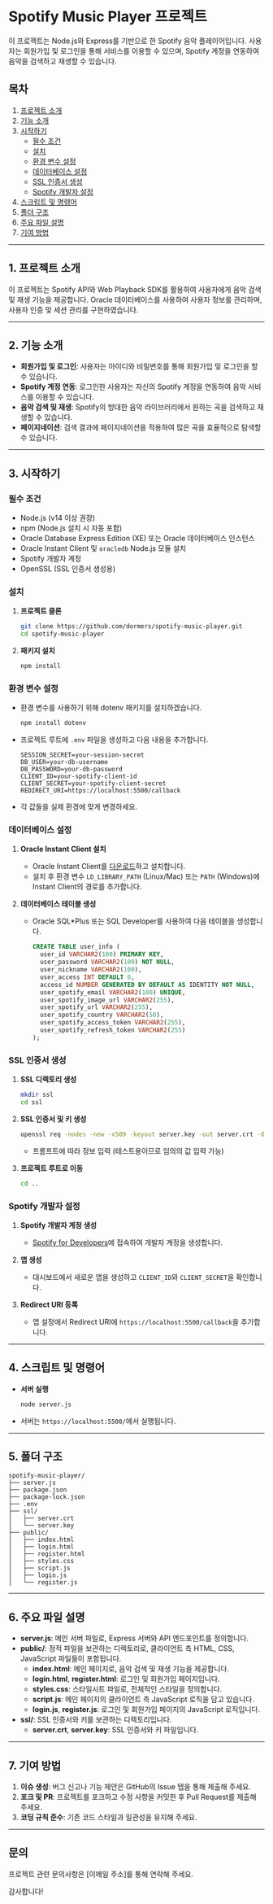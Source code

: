 # Spotify Music Player 프로젝트

이 프로젝트는 Node.js와 Express를 기반으로 한 Spotify 음악 플레이어입니다. 사용자는 회원가입 및 로그인을 통해 서비스를 이용할 수 있으며, Spotify 계정을 연동하여 음악을 검색하고 재생할 수 있습니다.

## 목차

1. [프로젝트 소개](#1-프로젝트-소개)
2. [기능 소개](#2-기능-소개)
3. [시작하기](#3-시작하기)
   - [필수 조건](#필수-조건)
   - [설치](#설치)
   - [환경 변수 설정](#환경-변수-설정)
   - [데이터베이스 설정](#데이터베이스-설정)
   - [SSL 인증서 생성](#ssl-인증서-생성)
   - [Spotify 개발자 설정](#spotify-개발자-설정)
4. [스크립트 및 명령어](#4-스크립트-및-명령어)
5. [폴더 구조](#5-폴더-구조)
6. [주요 파일 설명](#6-주요-파일-설명)
7. [기여 방법](#7-기여-방법)

---

## 1. 프로젝트 소개

이 프로젝트는 Spotify API와 Web Playback SDK를 활용하여 사용자에게 음악 검색 및 재생 기능을 제공합니다. Oracle 데이터베이스를 사용하여 사용자 정보를 관리하며, 사용자 인증 및 세션 관리를 구현하였습니다.

---

## 2. 기능 소개

- **회원가입 및 로그인**: 사용자는 아이디와 비밀번호를 통해 회원가입 및 로그인을 할 수 있습니다.
- **Spotify 계정 연동**: 로그인한 사용자는 자신의 Spotify 계정을 연동하여 음악 서비스를 이용할 수 있습니다.
- **음악 검색 및 재생**: Spotify의 방대한 음악 라이브러리에서 원하는 곡을 검색하고 재생할 수 있습니다.
- **페이지네이션**: 검색 결과에 페이지네이션을 적용하여 많은 곡을 효율적으로 탐색할 수 있습니다.

---

## 3. 시작하기

### 필수 조건

- Node.js (v14 이상 권장)
- npm (Node.js 설치 시 자동 포함)
- Oracle Database Express Edition (XE) 또는 Oracle 데이터베이스 인스턴스
- Oracle Instant Client 및 `oracledb` Node.js 모듈 설치
- Spotify 개발자 계정
- OpenSSL (SSL 인증서 생성용)

### 설치

1. **프로젝트 클론**

   ```bash
   git clone https://github.com/dormers/spotify-music-player.git
   cd spotify-music-player
   ```

2. **패키지 설치**

   ```bash
   npm install
   ```

### 환경 변수 설정

- 환경 변수를 사용하기 위해 dotenv 패키지를 설치하겠습니다.
   ```bash
   npm install dotenv
   ```

- 프로젝트 루트에 `.env` 파일을 생성하고 다음 내용을 추가합니다.

  ```env
  SESSION_SECRET=your-session-secret
  DB_USER=your-db-username
  DB_PASSWORD=your-db-password
  CLIENT_ID=your-spotify-client-id
  CLIENT_SECRET=your-spotify-client-secret
  REDIRECT_URI=https://localhost:5500/callback
  ```

- 각 값들을 실제 환경에 맞게 변경하세요.

### 데이터베이스 설정

1. **Oracle Instant Client 설치**

   - Oracle Instant Client를 [다운로드](https://www.oracle.com/database/technologies/instant-client.html)하고 설치합니다.
   - 설치 후 환경 변수 `LD_LIBRARY_PATH` (Linux/Mac) 또는 `PATH` (Windows)에 Instant Client의 경로를 추가합니다.

2. **데이터베이스 테이블 생성**

   - Oracle SQL*Plus 또는 SQL Developer를 사용하여 다음 테이블을 생성합니다.

     ```sql
     CREATE TABLE user_info (
       user_id VARCHAR2(100) PRIMARY KEY,
       user_password VARCHAR2(100) NOT NULL,
       user_nickname VARCHAR2(100),
       user_access INT DEFAULT 0,
       access_id NUMBER GENERATED BY DEFAULT AS IDENTITY NOT NULL,
       user_spotify_email VARCHAR2(100) UNIQUE,
       user_spotify_image_url VARCHAR2(255),
       user_spotify_url VARCHAR2(255),
       user_spotify_country VARCHAR2(50),
       user_spotify_access_token VARCHAR2(255),
       user_spotify_refresh_token VARCHAR2(255)
     );
     ```

### SSL 인증서 생성

1. **SSL 디렉토리 생성**

   ```bash
   mkdir ssl
   cd ssl
   ```

2. **SSL 인증서 및 키 생성**

   ```bash
   openssl req -nodes -new -x509 -keyout server.key -out server.crt -days 365
   ```

   - 프롬프트에 따라 정보 입력 (테스트용이므로 임의의 값 입력 가능)

3. **프로젝트 루트로 이동**

   ```bash
   cd ..
   ```

### Spotify 개발자 설정

1. **Spotify 개발자 계정 생성**

   - [Spotify for Developers](https://developer.spotify.com/)에 접속하여 개발자 계정을 생성합니다.

2. **앱 생성**

   - 대시보드에서 새로운 앱을 생성하고 `CLIENT_ID`와 `CLIENT_SECRET`을 확인합니다.

3. **Redirect URI 등록**

   - 앱 설정에서 Redirect URI에 `https://localhost:5500/callback`을 추가합니다.

---

## 4. 스크립트 및 명령어

- **서버 실행**

  ```bash
  node server.js
  ```

- 서버는 `https://localhost:5500/`에서 실행됩니다.

---

## 5. 폴더 구조

```
spotify-music-player/
├── server.js
├── package.json
├── package-lock.json
├── .env
├── ssl/
│   ├── server.crt
│   └── server.key
├── public/
│   ├── index.html
│   ├── login.html
│   ├── register.html
│   ├── styles.css
│   ├── script.js
│   ├── login.js
│   └── register.js
```

---

## 6. 주요 파일 설명

- **server.js**: 메인 서버 파일로, Express 서버와 API 엔드포인트를 정의합니다.
- **public/**: 정적 파일을 보관하는 디렉토리로, 클라이언트 측 HTML, CSS, JavaScript 파일들이 포함됩니다.
  - **index.html**: 메인 페이지로, 음악 검색 및 재생 기능을 제공합니다.
  - **login.html**, **register.html**: 로그인 및 회원가입 페이지입니다.
  - **styles.css**: 스타일시트 파일로, 전체적인 스타일을 정의합니다.
  - **script.js**: 메인 페이지의 클라이언트 측 JavaScript 로직을 담고 있습니다.
  - **login.js**, **register.js**: 로그인 및 회원가입 페이지의 JavaScript 로직입니다.
- **ssl/**: SSL 인증서와 키를 보관하는 디렉토리입니다.
  - **server.crt**, **server.key**: SSL 인증서와 키 파일입니다.

---

## 7. 기여 방법

1. **이슈 생성**: 버그 신고나 기능 제안은 GitHub의 Issue 탭을 통해 제출해 주세요.
2. **포크 및 PR**: 프로젝트를 포크하고 수정 사항을 커밋한 후 Pull Request를 제출해 주세요.
3. **코딩 규칙 준수**: 기존 코드 스타일과 일관성을 유지해 주세요.

---

## 문의

프로젝트 관련 문의사항은 [이메일 주소]를 통해 연락해 주세요.

감사합니다!